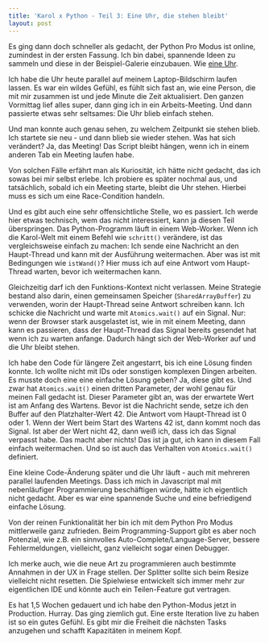 ```yaml
---
title: 'Karol x Python - Teil 3: Eine Uhr, die stehen bleibt'
layout: post
---
```


Es ging dann doch schneller als gedacht, der Python Pro Modus ist online, zumindest in der ersten Fassung. Ich bin dabei, spannende Ideen zu sammeln und diese in der Beispiel-Galerie einzubauen. Wie [eine Uhr](https://karol.arrrg.de/#SKM3).

Ich habe die Uhr heute parallel auf meinem Laptop-Bildschirm laufen lassen. Es war ein wildes Gefühl, es fühlt sich fast an, wie eine Person, die mit mir zusammen ist und jede Minute die Zeit aktualisiert. Den ganzen Vormittag lief alles super, dann ging ich in ein Arbeits-Meeting. Und dann passierte etwas sehr seltsames: Die Uhr blieb einfach stehen.

Und man konnte auch genau sehen, zu welchem Zeitpunkt sie stehen blieb. Ich startete sie neu - und dann blieb sie wieder stehen. Was hat sich verändert? Ja, das Meeting! Das Script bleibt hängen, wenn ich in einem anderen Tab ein Meeting laufen habe.

Von solchen Fälle erfährt man als Kuriosität, ich hätte nicht gedacht, das ich sowas bei mir selbst erlebe. Ich probiere es später nochmal aus, und tatsächlich, sobald ich ein Meeting starte, bleibt die Uhr stehen. Hierbei muss es sich um eine Race-Condition handeln.

Und es gibt auch eine sehr offensichtliche Stelle, wo es passiert. Ich werde hier etwas technisch, wem das nicht interessiert, kann ja diesen Teil überspringen. Das Python-Programm läuft in einem Web-Worker. Wenn ich die Karol-Welt mit einem Befehl wie `schritt()` verändere, ist das vergleichsweise einfach zu machen: Ich sende eine Nachricht an den Haupt-Thread und kann mit der Ausführung weitermachen. Aber was ist mit Bedingungen wie `istWand()`? Hier muss ich auf eine Antwort vom Haupt-Thread warten, bevor ich weitermachen kann.

Gleichzeitig darf ich den Funktions-Kontext nicht verlassen. Meine Strategie bestand also darin, einen gemeinsamen Speicher (`SharedArrayBuffer`) zu verwenden, worin der Haupt-Thread seine Antwort schreiben kann. Ich schicke die Nachricht und warte mit `Atomics.wait()` auf ein Signal. Nur: wenn der Browser stark ausgelastet ist, wie in mit einem Meeting, dann kann es passieren, dass der Haupt-Thread das Signal bereits gesendet hat wenn ich zu warten anfange. Dadurch hängt sich der Web-Worker auf und die Uhr bleibt stehen.

Ich habe den Code für längere Zeit angestarrt, bis ich eine Lösung finden konnte. Ich wollte nicht mit IDs oder sonstigen komplexen Dingen arbeiten. Es musste doch eine eine einfache Lösung geben? Ja, diese gibt es. Und zwar hat `Atomics.wait()` einen dritten Parameter, der wohl genau für meinen Fall gedacht ist. Dieser Parameter gibt an, was der erwartete Wert ist am Anfang des Wartens. Bevor ist die Nachricht sende, setze ich den Buffer auf den Platzhalter-Wert 42. Die Antwort vom Haupt-Thread ist 0 oder 1. Wenn der Wert beim Start des Wartens 42 ist, dann kommt noch das Signal. Ist aber der Wert nicht 42, dann weiß ich, dass ich das Signal verpasst habe. Das macht aber nichts! Das ist ja gut, ich kann in diesem Fall einfach weitermachen. Und so ist auch das Verhalten von `Atomics.wait()` definiert.

Eine kleine Code-Änderung später und die Uhr läuft - auch mit mehreren parallel laufenden Meetings. Dass ich mich in Javascript mal mit nebenläufiger Programmierung beschäftigen würde, hätte ich eigentlich nicht gedacht. Aber es war eine spannende Suche und eine befriedigend einfache Lösung.

Von der reinen Funktionalität her bin ich mit dem Python Pro Modus mittlerweile ganz zufrieden. Beim Programming-Support gibt es aber noch Potenzial, wie z.B. ein sinnvolles Auto-Complete/Language-Server, bessere Fehlermeldungen, vielleicht, ganz vielleicht sogar einen Debugger.

Ich merke auch, wie die neue Art zu programmieren auch bestimmte Annahmen in der UX in Frage stellen. Der Splitter sollte sich beim Resize vielleicht nicht resetten. Die Spielwiese entwickelt sich immer mehr zur eigentlichen IDE und könnte auch ein Teilen-Feature gut vertragen.

Es hat 1,5 Wochen gedauert und ich habe den Python-Modus jetzt in Production. Hurray. Das ging ziemlich gut. Eine erste Iteration live zu haben ist so ein gutes Gefühl. Es gibt mir die Freiheit die nächsten Tasks anzugehen und schafft Kapazitäten in meinem Kopf.
